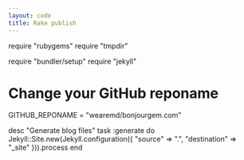 ```yaml
---
layout: code
title: Rake publish
---
```


require "rubygems"
require "tmpdir"

require "bundler/setup"
require "jekyll"


# Change your GitHub reponame
GITHUB_REPONAME = "wearemd/bonjourgem.com"

desc "Generate blog files"
task :generate do
  Jekyll::Site.new(Jekyll.configuration({
    "source"      => ".",
    "destination" => "_site"
  })).process
end